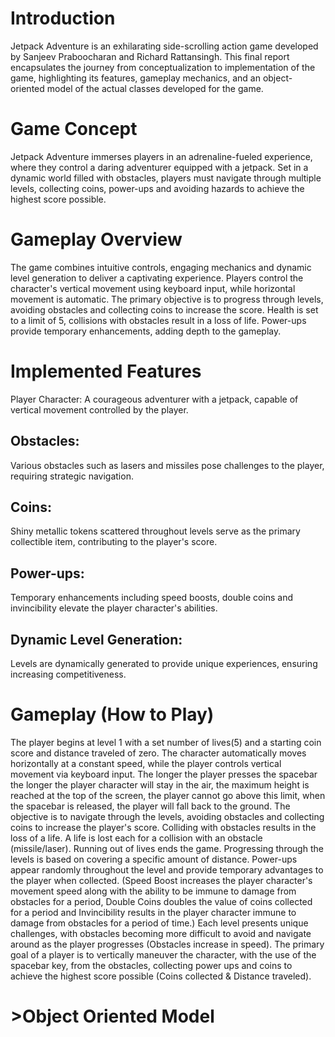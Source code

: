 <h1>Introduction</h1>
Jetpack Adventure is an exhilarating side-scrolling action game developed by Sanjeev Praboocharan and Richard Rattansingh. This final report encapsulates the journey from conceptualization to implementation of the game, highlighting its features, gameplay mechanics, and an object-oriented model of the actual classes developed for the game.

<h1>Game Concept</h1>
Jetpack Adventure immerses players in an adrenaline-fueled experience, where they control a daring adventurer equipped with a jetpack. Set in a dynamic world filled with obstacles, players must navigate through multiple levels, collecting coins, power-ups and avoiding hazards to achieve the highest score possible.

<h1>Gameplay Overview</h1>
The game combines intuitive controls, engaging mechanics and dynamic level generation to deliver a captivating experience. Players control the character's vertical movement using keyboard input, while horizontal movement is automatic. The primary objective is to progress through levels, avoiding obstacles and collecting coins to increase the score. Health is set to a limit of 5, collisions with obstacles result in a loss of life. Power-ups provide temporary enhancements, adding depth to the gameplay.

<h1>Implemented Features</h1
Key features include:

<h2>Player Character:</h2> A courageous adventurer with a jetpack, capable of vertical movement controlled by the player.
<h2>Obstacles:</h2> Various obstacles such as lasers and missiles pose challenges to the player, requiring strategic navigation.
<h2>Coins:</h2> Shiny metallic tokens scattered throughout levels serve as the primary collectible item, contributing to the player's score.
<h2>Power-ups:</h2> Temporary enhancements including speed boosts, double coins and invincibility elevate the player character's abilities.
<h2>Dynamic Level Generation:</h2> Levels are dynamically generated to provide unique experiences, ensuring increasing competitiveness.

<h1>Gameplay (How to Play)</h1>

The player begins at level 1 with a set number of lives(5) and a starting coin score and distance traveled of zero.
The character automatically moves horizontally at a constant speed, while the player controls vertical movement via keyboard input. The longer the player presses the spacebar the longer the player character will stay in the air, the maximum height is reached at the top of the screen, the player cannot go above this limit, when the spacebar is released, the player will fall back to the ground.
The objective is to navigate through the levels, avoiding obstacles and collecting coins to increase the player's score.
Colliding with obstacles results in the loss of a life. A life is lost each for a collision with an obstacle (missile/laser). Running out of lives ends the game.
Progressing through the levels is based on covering a specific amount of distance.
Power-ups appear randomly throughout the level and provide temporary advantages to the player when collected. (Speed Boost increases the player character's movement speed along with the ability to be immune to damage from obstacles for a period, Double Coins doubles the value of coins collected for a period and Invincibility results in the player character immune to damage from obstacles for a period of time.)
Each level presents unique challenges, with obstacles becoming more difficult to avoid and navigate around as the player progresses (Obstacles increase in speed).
The primary goal of a player is to vertically maneuver the character, with the use of the spacebar key, from the obstacles, collecting power ups and coins to achieve the highest score possible (Coins collected & Distance traveled).

<h1>>Object Oriented Model</h1


